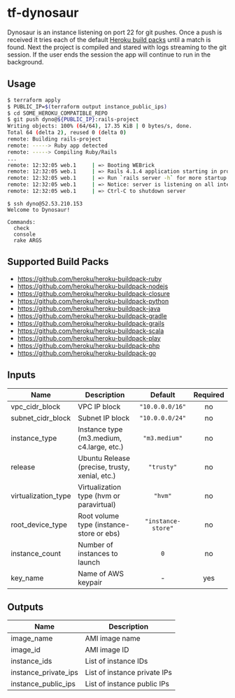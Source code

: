# tf-dynosaur

Dynosaur is an instance listening on port 22 for git pushes. Once a push is received it tries each of the default [Heroku build packs](https://devcenter.heroku.com/articles/buildpacks) until a match is found. Next the project is compiled and stared with logs streaming to the git session. If the user ends the session the app will continue to run in the background.

## Usage

````bash
$ terraform apply
$ PUBLIC_IP=$(terraform output instance_public_ips)
$ cd SOME_HEROKU_COMPATIBLE_REPO
$ git push dyno@${PUBLIC_IP}:rails-project
Writing objects: 100% (64/64), 17.35 KiB | 0 bytes/s, done.
Total 64 (delta 2), reused 0 (delta 0)
remote: Building rails-project
remote: -----> Ruby app detected
remote: -----> Compiling Ruby/Rails
...
remote: 12:32:05 web.1     | => Booting WEBrick
remote: 12:32:05 web.1     | => Rails 4.1.4 application starting in production on http://0.0.0.0:5200
remote: 12:32:05 web.1     | => Run `rails server -h` for more startup options
remote: 12:32:05 web.1     | => Notice: server is listening on all interfaces (0.0.0.0). Consider using 127.0.0.1 (--binding option)
remote: 12:32:05 web.1     | => Ctrl-C to shutdown server
````

````
$ ssh dyno@52.53.210.153
Welcome to Dynosaur!

Commands:
  check
  console
  rake ARGS
````

## Supported Build Packs

 * https://github.com/heroku/heroku-buildpack-ruby
 * https://github.com/heroku/heroku-buildpack-nodejs
 * https://github.com/heroku/heroku-buildpack-closure
 * https://github.com/heroku/heroku-buildpack-python
 * https://github.com/heroku/heroku-buildpack-java
 * https://github.com/heroku/heroku-buildpack-gradle
 * https://github.com/heroku/heroku-buildpack-grails
 * https://github.com/heroku/heroku-buildpack-scala
 * https://github.com/heroku/heroku-buildpack-play
 * https://github.com/heroku/heroku-buildpack-php
 * https://github.com/heroku/heroku-buildpack-go

## Inputs

| Name | Description | Default | Required |
|------|-------------|:-----:|:-----:|
| vpc_cidr_block | VPC IP block | `"10.0.0.0/16"` | no |
| subnet_cidr_block | Subnet IP block | `"10.0.0.0/24"` | no |
| instance_type | Instance type (m3.medium, c4.large, etc.) | `"m3.medium"` | no |
| release | Ubuntu Release (precise, trusty, xenial, etc.) | `"trusty"` | no |
| virtualization_type | Virtualization type (hvm or paravirtual) | `"hvm"` | no |
| root_device_type | Root volume type (instance-store or ebs) | `"instance-store"` | no |
| instance_count | Number of instances to launch | `0` | no |
| key_name | Name of AWS keypair | - | yes |

## Outputs

| Name | Description |
|------|-------------|
| image_name | AMI image name |
| image_id | AMI image ID |
| instance_ids | List of instance IDs |
| instance_private_ips | List of instance private IPs |
| instance_public_ips | List of instance public IPs |
